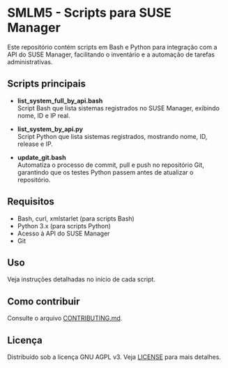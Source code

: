 # SMLM5 - Scripts para SUSE Manager

Este repositório contém scripts em Bash e Python para integração com a API do SUSE Manager, facilitando o inventário e a automação de tarefas administrativas.

## Scripts principais

- **list_system_full_by_api.bash**  
  Script Bash que lista sistemas registrados no SUSE Manager, exibindo nome, ID e IP real.

- **list_system_by_api.py**  
  Script Python que lista sistemas registrados, mostrando nome, ID, release e IP.

- **update_git.bash**  
  Automatiza o processo de commit, pull e push no repositório Git, garantindo que os testes Python passem antes de atualizar o repositório.

## Requisitos

- Bash, curl, xmlstarlet (para scripts Bash)
- Python 3.x (para scripts Python)
- Acesso à API do SUSE Manager
- Git

## Uso

Veja instruções detalhadas no início de cada script.

## Como contribuir

Consulte o arquivo [CONTRIBUTING.md](CONTRIBUTING.md).

## Licença

Distribuído sob a licença GNU AGPL v3. Veja [LICENSE](LICENSE) para mais detalhes.
